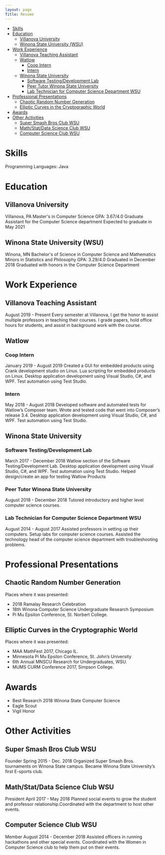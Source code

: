 ```yaml
---
layout: page
Title: Resume
---
```


- [Skills](#skills)
- [Education](#education)
  * [Villanova University](#villanova-university)
  * [Winona State University (WSU)](#winona-state-university--wsu-)
- [Work Experience](#work-experience)
  * [Villanova Teaching Assistant](#villanova-teaching-assistant)
  * [Watlow](#watlow)
    + [Coop Intern](#coop-intern)
    + [Intern](#intern)
  * [Winona State University](#winona-state-university)
    + [Software Testing/Development Lab](#software-testing-development-lab)
    + [Peer Tutor Winona State University](#peer-tutor-winona-state-university)
    + [Lab Technician for Computer Science Department WSU](#lab-technician-for-computer-science-department-wsu)
- [Professional Presentations](#professional-presentations)
  * [Chaotic Random Number Generation](#chaotic-random-number-generation)
  * [Elliptic Curves in the Cryptographic World](#elliptic-curves-in-the-cryptographic-world)
- [Awards](#awards)
- [Other Activities](#other-activities)
  * [Super Smash Bros Club WSU](#super-smash-bros-club-wsu)
  * [Math/Stat/Data Science Club WSU](#math-stat-data-science-club-wsu)
  * [Computer Science Club WSU](#computer-science-club-wsu)


# Skills
Programming Languages: Java

# Education
## Villanova University
Villanova, PA
Master's in Computer Science
GPA: 3.67/4.0
Graduate Assistant for the Computer Science department
Expected to graduate in May 2021

## Winona State University (WSU)
Winona, MN
Bachelor's of Science in Computer Science and Mathematics
Minors in Statistics and Philosophy
GPA: 3.29/4.0
Graduated in December 2018
Graduated with honors in the Computer Science Department

# Work Experience
## Villanova Teaching Assistant
August 2019 - Present
Every semester at Villanova, I get the honor to assist multiple professors in teaching their courses. I grade papers, hold office hours for students, and assist in background work with the course.


## Watlow
### Coop Intern
January 2019 - August 2019
Created a GUI for embedded products using Crank development studio on Linux. Lua scripting for embedded products on Linux. Desktop application development using Visual Studio, C#, and WPF. Test automation using Test Studio.
### Intern
May 2018 - August 2018
Developed software and automated tests for Watlow’s Composer team. Wrote and tested code that went into Composer’s release 3.4. Desktop application development using Visual Studio, C#, and WPF. Test automation using Test Studio.
## Winona State University
### Software Testing/Development Lab
March 2017 - December 2018
Watlow section of the Software Testing/Development Lab. Desktop application development using Visual Studio, C#, and WPF. Test automation using Test Studio. Helped design/create an app for testing Watlow Products
### Peer Tutor Winona State University
August 2018 - December 2018
Tutored introductory and higher level computer science courses.
### Lab Technician for Computer Science Department WSU
August 2014 - August 2017
Assisted professors in setting up their computers. Setup labs for computer science courses. Assisted the technology head of the computer science department with troubleshooting problems.


# Professional Presentations
## Chaotic Random Number Generation
Places where it was presented:
* 2018 Ramalay Research Celebration
* 18th Winona Computer Science Undergraduate Research Symposium
* Pi Mu Epsilon Conference, St. Norbert College.
## Elliptic Curves in the Cryptographic World
Places where it was presented:
* MAA MathFest 2017, Chicago IL.
* Minnesota Pi Mu Epsilon Conference, St. John’s University
* 6th Annual MNSCU Research for Undergraduates, WSU.
* MUMS CURM Conference 2017, Simpson College.

# Awards
* Best Research 2018 Winona State Computer Science
* Eagle Scout
* Vigil Honor


# Other Activities
## Super Smash Bros Club WSU
Founder
Spring 2015 - Dec. 2018
Organized Super Smash Bros. tournaments on Winona State campus. Became Winona State University’s first E-sports club.

## Math/Stat/Data Science Club WSU
President
April 2017 - May 2018
Planned social events to grow the student and professor relationship.Coordinated with the department to host other events.

## Computer Science Club WSU
Member
August 2014 - December 2018
Assisted officers in running hackathons and other special events. Coordinated with the Women in Computer Science club to help them put on their events.
